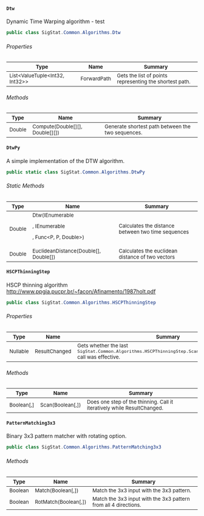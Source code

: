 #### `Dtw`

Dynamic Time Warping algorithm - test
```csharp
public class SigStat.Common.Algorithms.Dtw

```

###### Properties

| <sub>Type</sub> | <sub>Name</sub> | <sub>Summary</sub> | 
| --- | --- | --- | 
| <sub>List<ValueTuple<Int32, Int32>></sub> | <sub>ForwardPath</sub> | <sub>Gets the list of points representing the shortest path.</sub> | 


###### Methods

| <sub>Type</sub> | <sub>Name</sub> | <sub>Summary</sub> | 
| --- | --- | --- | 
| <sub>Double</sub> | <sub>Compute(Double[][], Double[][])</sub> | <sub>Generate shortest path between the two sequences.</sub> | 


#### `DtwPy`

A simple implementation of the DTW algorithm.
```csharp
public static class SigStat.Common.Algorithms.DtwPy

```

###### Static Methods

| <sub>Type</sub> | <sub>Name</sub> | <sub>Summary</sub> | 
| --- | --- | --- | 
| <sub>Double</sub> | <sub>Dtw(IEnumerable<P>, IEnumerable<P>, Func<P, P, Double>)</sub> | <sub>Calculates the distance between two time sequences</sub> | 
| <sub>Double</sub> | <sub>EuclideanDistance(Double[], Double[])</sub> | <sub>Calculates the euclidean distance of two vectors</sub> | 


#### `HSCPThinningStep`

HSCP thinning algorithm  http://www.ppgia.pucpr.br/~facon/Afinamento/1987holt.pdf
```csharp
public class SigStat.Common.Algorithms.HSCPThinningStep

```

###### Properties

| <sub>Type</sub> | <sub>Name</sub> | <sub>Summary</sub> | 
| --- | --- | --- | 
| <sub>Nullable<Boolean></sub> | <sub>ResultChanged</sub> | <sub>Gets whether the last `SigStat.Common.Algorithms.HSCPThinningStep.Scan(System.Boolean[0:,0:])` call was effective.</sub> | 


###### Methods

| <sub>Type</sub> | <sub>Name</sub> | <sub>Summary</sub> | 
| --- | --- | --- | 
| <sub>Boolean[,]</sub> | <sub>Scan(Boolean[,])</sub> | <sub>Does one step of the thinning. Call it iteratively while ResultChanged.</sub> | 


#### `PatternMatching3x3`

Binary 3x3 pattern matcher with rotating option.
```csharp
public class SigStat.Common.Algorithms.PatternMatching3x3

```

###### Methods

| <sub>Type</sub> | <sub>Name</sub> | <sub>Summary</sub> | 
| --- | --- | --- | 
| <sub>Boolean</sub> | <sub>Match(Boolean[,])</sub> | <sub>Match the 3x3 input with the 3x3 pattern.</sub> | 
| <sub>Boolean</sub> | <sub>RotMatch(Boolean[,])</sub> | <sub>Match the 3x3 input with the 3x3 pattern from all 4 directions.</sub> | 


